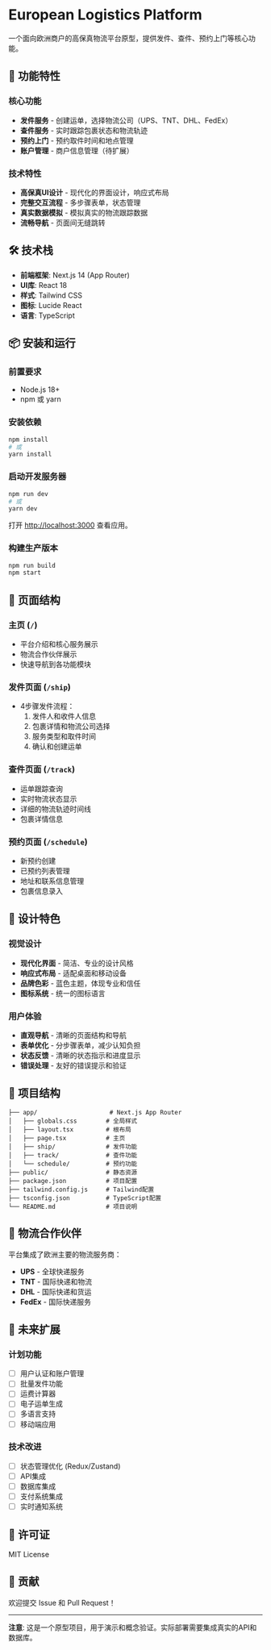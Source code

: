 # European Logistics Platform

一个面向欧洲商户的高保真物流平台原型，提供发件、查件、预约上门等核心功能。

## 🚀 功能特性

### 核心功能
- **发件服务** - 创建运单，选择物流公司（UPS、TNT、DHL、FedEx）
- **查件服务** - 实时跟踪包裹状态和物流轨迹
- **预约上门** - 预约取件时间和地点管理
- **账户管理** - 商户信息管理（待扩展）

### 技术特性
- **高保真UI设计** - 现代化的界面设计，响应式布局
- **完整交互流程** - 多步骤表单，状态管理
- **真实数据模拟** - 模拟真实的物流跟踪数据
- **流畅导航** - 页面间无缝跳转

## 🛠️ 技术栈

- **前端框架**: Next.js 14 (App Router)
- **UI库**: React 18
- **样式**: Tailwind CSS
- **图标**: Lucide React
- **语言**: TypeScript

## 📦 安装和运行

### 前置要求
- Node.js 18+ 
- npm 或 yarn

### 安装依赖
```bash
npm install
# 或
yarn install
```

### 启动开发服务器
```bash
npm run dev
# 或
yarn dev
```

打开 [http://localhost:3000](http://localhost:3000) 查看应用。

### 构建生产版本
```bash
npm run build
npm start
```

## 📱 页面结构

### 主页 (`/`)
- 平台介绍和核心服务展示
- 物流合作伙伴展示
- 快速导航到各功能模块

### 发件页面 (`/ship`)
- 4步骤发件流程：
  1. 发件人和收件人信息
  2. 包裹详情和物流公司选择
  3. 服务类型和取件时间
  4. 确认和创建运单

### 查件页面 (`/track`)
- 运单跟踪查询
- 实时物流状态显示
- 详细的物流轨迹时间线
- 包裹详情信息

### 预约页面 (`/schedule`)
- 新预约创建
- 已预约列表管理
- 地址和联系信息管理
- 包裹信息录入

## 🎨 设计特色

### 视觉设计
- **现代化界面** - 简洁、专业的设计风格
- **响应式布局** - 适配桌面和移动设备
- **品牌色彩** - 蓝色主题，体现专业和信任
- **图标系统** - 统一的图标语言

### 用户体验
- **直观导航** - 清晰的页面结构和导航
- **表单优化** - 分步骤表单，减少认知负担
- **状态反馈** - 清晰的状态指示和进度显示
- **错误处理** - 友好的错误提示和验证

## 🔧 项目结构

```
├── app/                    # Next.js App Router
│   ├── globals.css        # 全局样式
│   ├── layout.tsx         # 根布局
│   ├── page.tsx           # 主页
│   ├── ship/              # 发件功能
│   ├── track/             # 查件功能
│   └── schedule/          # 预约功能
├── public/                # 静态资源
├── package.json           # 项目配置
├── tailwind.config.js     # Tailwind配置
├── tsconfig.json          # TypeScript配置
└── README.md              # 项目说明
```

## 🚚 物流合作伙伴

平台集成了欧洲主要的物流服务商：

- **UPS** - 全球快递服务
- **TNT** - 国际快递和物流
- **DHL** - 国际快递和货运
- **FedEx** - 国际快递服务

## 🔮 未来扩展

### 计划功能
- [ ] 用户认证和账户管理
- [ ] 批量发件功能
- [ ] 运费计算器
- [ ] 电子运单生成
- [ ] 多语言支持
- [ ] 移动端应用

### 技术改进
- [ ] 状态管理优化 (Redux/Zustand)
- [ ] API集成
- [ ] 数据库集成
- [ ] 支付系统集成
- [ ] 实时通知系统

## 📄 许可证

MIT License

## 🤝 贡献

欢迎提交 Issue 和 Pull Request！

---

**注意**: 这是一个原型项目，用于演示和概念验证。实际部署需要集成真实的API和数据库。 
